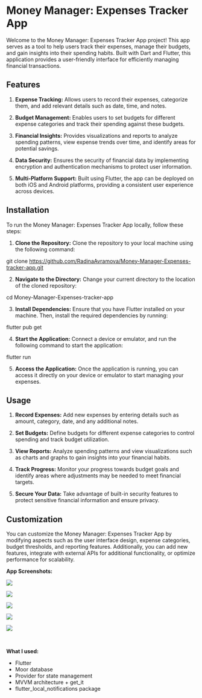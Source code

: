 # Money Manager: Expenses Tracker App
Welcome to the Money Manager: Expenses Tracker App project! This app serves as a tool to help users track their expenses, manage their budgets, and gain insights into their spending habits. Built with Dart and Flutter, this application provides a user-friendly interface for efficiently managing financial transactions.

## Features
1. **Expense Tracking:** Allows users to record their expenses, categorize them, and add relevant details such as date, time, and notes.

2. **Budget Management:** Enables users to set budgets for different expense categories and track their spending against these budgets.

3. **Financial Insights:** Provides visualizations and reports to analyze spending patterns, view expense trends over time, and identify areas for potential savings.

4. **Data Security:** Ensures the security of financial data by implementing encryption and authentication mechanisms to protect user information.

5. **Multi-Platform Support:** Built using Flutter, the app can be deployed on both iOS and Android platforms, providing a consistent user experience across devices.

## Installation
To run the Money Manager: Expenses Tracker App locally, follow these steps:

1. **Clone the Repository:** Clone the repository to your local machine using the following command:

git clone https://github.com/RadinaAvramova/Money-Manager-Expenses-tracker-app.git

2. **Navigate to the Directory:** Change your current directory to the location of the cloned repository:

cd Money-Manager-Expenses-tracker-app

3. **Install Dependencies:** Ensure that you have Flutter installed on your machine. Then, install the required dependencies by running:

flutter pub get

4. **Start the Application:** Connect a device or emulator, and run the following command to start the application:

flutter run

5. **Access the Application:** Once the application is running, you can access it directly on your device or emulator to start managing your expenses.

## Usage
1. **Record Expenses:** Add new expenses by entering details such as amount, category, date, and any additional notes.

2. **Set Budgets:** Define budgets for different expense categories to control spending and track budget utilization.

3. **View Reports:** Analyze spending patterns and view visualizations such as charts and graphs to gain insights into your financial habits.

4. **Track Progress:** Monitor your progress towards budget goals and identify areas where adjustments may be needed to meet financial targets.

5. **Secure Your Data:** Take advantage of built-in security features to protect sensitive financial information and ensure privacy.

## Customization
You can customize the Money Manager: Expenses Tracker App by modifying aspects such as the user interface design, expense categories, budget thresholds, and reporting features. Additionally, you can add new features, integrate with external APIs for additional functionality, or optimize performance for scalability.


<p><strong>App Screenshots: </strong></p>

![](screenshots/1.png)

![](screenshots/2.png)

![](screenshots/3.png)

![](screenshots/4.png)

![](screenshots/5.png)

<p><strong>&nbsp;</strong></p>
<p><strong>What I used: </strong></p>
<ul>
<li>Flutter</li>
<li>Moor database</li>
<li>Provider for state management</li>
<li>MVVM architecture + get_it</li>
<li>flutter_local_notifications package</li>
</ul>
<p><strong>&nbsp;</strong></p>

